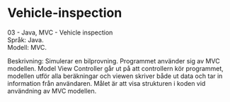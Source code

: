 # Vehicle-inspection
03 - Java, MVC - Vehicle inspection <br />
Språk: Java.<br />
Modell: MVC.

Beskrivning: Simulerar en bilprovning. Programmet använder sig av MVC modellen. Model View
Controller går ut på att controllern kör programmet, modellen utför alla beräkningar och viewen
skriver både ut data och tar in information från användaren. Målet är att visa strukturen i koden
vid användning av MVC modellen.
